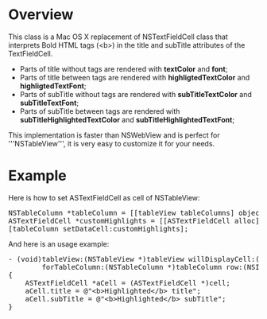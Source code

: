 Overview
=============
This class is a Mac OS X replacement of NSTextFieldCell class that interprets Bold HTML tags (&lt;b&gt;) in the title and subTitle attributes of the TextFieldCell.

<ul>
<li>Parts of title without tags are rendered with <strong>textColor</strong> and <strong>font</strong>;</li>
<li>Parts of title between <b></b> tags are rendered with <strong>highligtedTextColor</strong> and <strong>highligtedTextFont</strong>;</li>
<li>Parts of subTitle without tags are rendered with <strong>subTitleTextColor</strong> and <strong>subTitleTextFont</strong>;</li>
<li>Parts of subTitle between <b></b> tags are rendered with <strong>subTitleHighlightedTextColor</strong> and <strong>subTitleHighlightedTextFont</strong>;</li>
</ul>

This implementation is faster than NSWebView and is perfect for '''NSTableView''', it is very easy to customize it for your needs.

Example
=============

Here is how to set ASTextFieldCell as cell of NSTableView:
<pre>
NSTableColumn *tableColumn = [[tableView tableColumns] objectAtIndex:0];
ASTextFieldCell *customHighlights = [[ASTextFieldCell alloc] init];
[tableColumn setDataCell:customHighlights];
</pre>

And here is an usage example:
<pre>
- (void)tableView:(NSTableView *)tableView willDisplayCell:(id)cell
        forTableColumn:(NSTableColumn *)tableColumn row:(NSInteger)row
{
    ASTextFieldCell *aCell = (ASTextFieldCell *)cell;
    aCell.title = @"&lt;b&gt;Highlighted&lt;/b&gt; title";
    aCell.subTitle = @"&lt;b&gt;Highlighted&lt;/b&gt; subTitle";
}
</pre>
